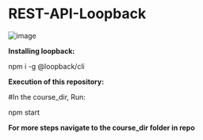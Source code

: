 # REST-API-Loopback

![image](https://user-images.githubusercontent.com/86088469/141340213-b2892d34-b3da-40c2-9fce-6aef97d87ea6.png)

**Installing loopback:**

npm i -g @loopback/cli

**Execution of this repository:**

#In the course_dir, Run:

npm start

**For more steps navigate to the course_dir folder in repo**
